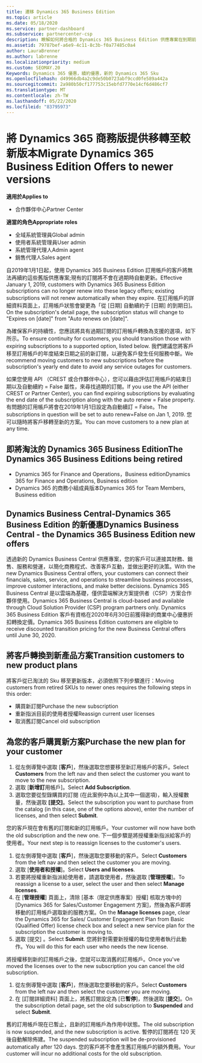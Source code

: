 ```yaml
---
title: 遷移 Dynamics 365 Business Edition
ms.topic: article
ms.date: 05/18/2020
ms.service: partner-dashboard
ms.subservice: partnercenter-csp
description: 瞭解如何將合格的 Dynamics 365 Business Edition 供應專案在到期前遷移至較新的版本。
ms.assetid: 79787bef-a6e9-4c11-8c3b-f0a77485c0a4
author: LauraBrenner
ms.author: labrenne
ms.localizationpriority: medium
ms.custom: SEOMAY.20
Keywords: Dynamics 365 優惠，續約優惠，新的 Dynamics 365 Sku
ms.openlocfilehash: d49966db4a2c9de50b0723abf9ccd0fe589a442a
ms.sourcegitcommit: 2a980b50cf177753c15ebfd7770e14cf6d486cf7
ms.translationtype: MT
ms.contentlocale: zh-TW
ms.lasthandoff: 05/22/2020
ms.locfileid: "83795973"
---
```

# <a name="migrate-dynamics-365-business-edition-offers-to-newer-versions"></a><span data-ttu-id="6f34c-104">將 Dynamics 365 商務版提供移轉至較新版本</span><span class="sxs-lookup"><span data-stu-id="6f34c-104">Migrate Dynamics 365 Business Edition Offers to newer versions</span></span>

<span data-ttu-id="6f34c-105">**適用於**</span><span class="sxs-lookup"><span data-stu-id="6f34c-105">**Applies to**</span></span>

- <span data-ttu-id="6f34c-106">合作夥伴中心</span><span class="sxs-lookup"><span data-stu-id="6f34c-106">Partner Center</span></span>

<span data-ttu-id="6f34c-107">**適當的角色**</span><span class="sxs-lookup"><span data-stu-id="6f34c-107">**Appropriate roles**</span></span>
- <span data-ttu-id="6f34c-108">全域系統管理員</span><span class="sxs-lookup"><span data-stu-id="6f34c-108">Global admin</span></span>
- <span data-ttu-id="6f34c-109">使用者系統管理員</span><span class="sxs-lookup"><span data-stu-id="6f34c-109">User admin</span></span>
- <span data-ttu-id="6f34c-110">系統管理代理人</span><span class="sxs-lookup"><span data-stu-id="6f34c-110">Admin agent</span></span>
- <span data-ttu-id="6f34c-111">銷售代理人</span><span class="sxs-lookup"><span data-stu-id="6f34c-111">Sales agent</span></span>

<span data-ttu-id="6f34c-112">自2019年1月1日起，使用 Dynamics 365 Business Edition 訂用帳戶的客戶將無法再續約這些舊版供應專案;現有的訂閱將不會在過期時自動更新。</span><span class="sxs-lookup"><span data-stu-id="6f34c-112">Effective January 1, 2019, customers with Dynamics 365 Business Edition subscriptions can no longer renew into these legacy offers; existing subscriptions will not renew automatically when they expire.</span></span> <span data-ttu-id="6f34c-113">在訂用帳戶的詳細資料頁面上，訂用帳戶狀態會變更為「從 [日期] 自動續約于 [日期] 的到期日]。</span><span class="sxs-lookup"><span data-stu-id="6f34c-113">On the subscription's detail page, the subscription status will change to "Expires on [date]" from "Auto renews on [date]".</span></span>

<span data-ttu-id="6f34c-114">為確保客戶的持續性，您應該將具有過期訂閱的訂用帳戶轉換為支援的選項，如下所示。</span><span class="sxs-lookup"><span data-stu-id="6f34c-114">To ensure continuity for customers, you should transition those with expiring subscriptions to a supported option, listed below.</span></span> <span data-ttu-id="6f34c-115">我們建議您將客戶移至訂用帳戶的年度結束日期之前的新訂閱，以避免客戶發生任何服務中斷。</span><span class="sxs-lookup"><span data-stu-id="6f34c-115">We recommend moving customers to new subscriptions before the subscription's yearly end date to avoid any service outages for customers.</span></span>

<span data-ttu-id="6f34c-116">如果您使用 API （CREST 或合作夥伴中心），您可以藉由評估訂用帳戶的結束日期以及自動續約 = False 屬性，來尋找過期的訂閱。</span><span class="sxs-lookup"><span data-stu-id="6f34c-116">If you use the API (either CREST or Partner Center), you can find expiring subscriptions by evaluating the end date of the subscription along with the auto renew = False property.</span></span> <span data-ttu-id="6f34c-117">有問題的訂用帳戶將會在2019年1月1日設定為自動續訂 = False。</span><span class="sxs-lookup"><span data-stu-id="6f34c-117">The subscriptions in question will be set to auto renew=False on Jan 1, 2019.</span></span> <span data-ttu-id="6f34c-118">您可以隨時將客戶移轉至新的方案。</span><span class="sxs-lookup"><span data-stu-id="6f34c-118">You can move customers to a new plan at any time.</span></span> 

## <a name="the-dynamics-365-business-editions-being-retired"></a><span data-ttu-id="6f34c-119">即將淘汰的 Dynamics 365 Business Edition</span><span class="sxs-lookup"><span data-stu-id="6f34c-119">The Dynamics 365 Business Editions being retired</span></span>

- <span data-ttu-id="6f34c-120">Dynamics 365 for Finance and Operations，Business edition</span><span class="sxs-lookup"><span data-stu-id="6f34c-120">Dynamics 365 for Finance and Operations, Business edition</span></span>
- <span data-ttu-id="6f34c-121">Dynamics 365 的商務小組成員版本</span><span class="sxs-lookup"><span data-stu-id="6f34c-121">Dynamics 365 for Team Members, Business edition</span></span>

## <a name="dynamics-business-central---the-dynamics-365-business-edition-new-offers"></a><span data-ttu-id="6f34c-122">Dynamics Business Central-Dynamics 365 Business Edition 的新優惠</span><span class="sxs-lookup"><span data-stu-id="6f34c-122">Dynamics Business Central - the Dynamics 365 Business Edition new offers</span></span>

<span data-ttu-id="6f34c-123">透過新的 Dynamics Business Central 供應專案，您的客戶可以連接其財務、銷售、服務和營運，以簡化商務程式、改善客戶互動，並做出更好的決策。</span><span class="sxs-lookup"><span data-stu-id="6f34c-123">With the new Dynamics Business Central offers, your customers can connect their financials, sales, service, and operations to streamline business processes, improve customer interactions, and make better decisions.</span></span> <span data-ttu-id="6f34c-124">Dynamics 365 Business Central 是以雲端為基礎，僅供雲端解決方案提供者（CSP）方案合作夥伴使用。</span><span class="sxs-lookup"><span data-stu-id="6f34c-124">Dynamics 365 Business Central is cloud-based and available through Cloud Solution Provider (CSP) program partners only.</span></span>
<span data-ttu-id="6f34c-125">Dynamics 365 Business Edition 客戶有資格在2020年6月30日前獲得新的商業中心優惠折扣轉換定價。</span><span class="sxs-lookup"><span data-stu-id="6f34c-125">Dynamics 365 Business Edition customers are eligible to receive discounted transition pricing for the new Business Central offers until June 30, 2020.</span></span>

## <a name="transition-customers-to-new-product-plans"></a><span data-ttu-id="6f34c-126">將客戶轉換到新產品方案</span><span class="sxs-lookup"><span data-stu-id="6f34c-126">Transition customers to new product plans</span></span>

 <span data-ttu-id="6f34c-127">將客戶從已淘汰的 Sku 移至更新版本，必須依照下列步驟進行：</span><span class="sxs-lookup"><span data-stu-id="6f34c-127">Moving customers from retired SKUs to newer ones requires the following steps in this order:</span></span>

- <span data-ttu-id="6f34c-128">購買新訂閱</span><span class="sxs-lookup"><span data-stu-id="6f34c-128">Purchase the new subscription</span></span>
- <span data-ttu-id="6f34c-129">重新指派目前的使用者授權</span><span class="sxs-lookup"><span data-stu-id="6f34c-129">Reassign current user licenses</span></span>
- <span data-ttu-id="6f34c-130">取消舊訂閱</span><span class="sxs-lookup"><span data-stu-id="6f34c-130">Cancel old subscription</span></span>

## <a name="purchase-the-new-plan-for-your-customer"></a><span data-ttu-id="6f34c-131">為您的客戶購買新方案</span><span class="sxs-lookup"><span data-stu-id="6f34c-131">Purchase the new plan for your customer</span></span>

1. <span data-ttu-id="6f34c-132">從左側導覽中選取 [**客戶**]，然後選取您想要移至新訂用帳戶的客戶。</span><span class="sxs-lookup"><span data-stu-id="6f34c-132">Select **Customers** from the left nav and then select the customer you want to move to the new subscription.</span></span>
2. <span data-ttu-id="6f34c-133">選取 [**新增訂**用帳戶]。</span><span class="sxs-lookup"><span data-stu-id="6f34c-133">Select **Add Subscription**.</span></span>
3. <span data-ttu-id="6f34c-134">選取您要從型錄購買的訂閱 (在此案例中為以上其中一個選項)，輸入授權數量，然後選取 **\[提交\]**。</span><span class="sxs-lookup"><span data-stu-id="6f34c-134">Select the subscription you want to purchase from the catalog (in this case, one of the options above), enter the number of licenses, and then select **Submit**.</span></span> 

<span data-ttu-id="6f34c-135">您的客戶現在會有舊的訂閱和新的訂用帳戶。</span><span class="sxs-lookup"><span data-stu-id="6f34c-135">Your customer will now have both the old subscription and the new one.</span></span> <span data-ttu-id="6f34c-136">下一個步驟是將授權重新指派給客戶的使用者。</span><span class="sxs-lookup"><span data-stu-id="6f34c-136">Your next step is to reassign licenses to the customer's users.</span></span>

1. <span data-ttu-id="6f34c-137">從左側導覽中選取 [**客戶**]，然後選取您要移動的客戶。</span><span class="sxs-lookup"><span data-stu-id="6f34c-137">Select **Customers** from the left nav and then select the customer you are moving.</span></span>
2. <span data-ttu-id="6f34c-138">選取 [**使用者和授權**]。</span><span class="sxs-lookup"><span data-stu-id="6f34c-138">Select **Users and licenses**.</span></span>
3. <span data-ttu-id="6f34c-139">若要將授權重新指派給使用者，請選取使用者，然後選取 [**管理授權**]。</span><span class="sxs-lookup"><span data-stu-id="6f34c-139">To reassign a license to a user, select the user and then select **Manage licenses**.</span></span> 
4. <span data-ttu-id="6f34c-140">在 [**管理授權**] 頁面上，清除 [基本（限定供應專案）授權] 核取方塊中的 [Dynamics 365 for Sales/Customer Engagement 方案]，然後為客戶即將移動的訂用帳戶選取新的服務方案。</span><span class="sxs-lookup"><span data-stu-id="6f34c-140">On the **Manage licenses** page, clear the Dynamics 365 for Sales/ Customer Engagement Plan from Basic (Qualified Offer) license check box and select a new service plan for the subscription the customer is moving to.</span></span> 
5. <span data-ttu-id="6f34c-141">選取 [提交]  。</span><span class="sxs-lookup"><span data-stu-id="6f34c-141">Select **Submit**.</span></span> <span data-ttu-id="6f34c-142">您將針對需要新授權的每位使用者執行此動作。</span><span class="sxs-lookup"><span data-stu-id="6f34c-142">You will do this for each user who needs the new license.</span></span> 

<span data-ttu-id="6f34c-143">將授權移到新的訂用帳戶之後，您就可以取消舊的訂用帳戶。</span><span class="sxs-lookup"><span data-stu-id="6f34c-143">Once you've moved the licenses over to the new subscription you can cancel the old subscription.</span></span> 

1. <span data-ttu-id="6f34c-144">從左側導覽中選取 [**客戶**]，然後選取您要移動的客戶。</span><span class="sxs-lookup"><span data-stu-id="6f34c-144">Select **Customers** from the left nav and then select the customer you are moving.</span></span>
2. <span data-ttu-id="6f34c-145">在 [訂閱詳細資料] 頁面上，將舊訂閱設定為 [已**暫停**]，然後選取 [**提交**]。</span><span class="sxs-lookup"><span data-stu-id="6f34c-145">On the subscription detail page, set the old subscription to **Suspended** and select **Submit**.</span></span>

<span data-ttu-id="6f34c-146">舊的訂用帳戶現在已暫止，且新的訂用帳戶為作用中狀態。</span><span class="sxs-lookup"><span data-stu-id="6f34c-146">The old subscription is now suspended, and the new subscription is active.</span></span> <span data-ttu-id="6f34c-147">暫停的訂閱將在 120 天後自動解除佈建。</span><span class="sxs-lookup"><span data-stu-id="6f34c-147">The suspended subscription will be de-provisioned automatically after 120 days.</span></span> <span data-ttu-id="6f34c-148">您的客戶將不會產生舊訂用帳戶的額外費用。</span><span class="sxs-lookup"><span data-stu-id="6f34c-148">Your customer will incur no additional costs for the old subscription.</span></span>
